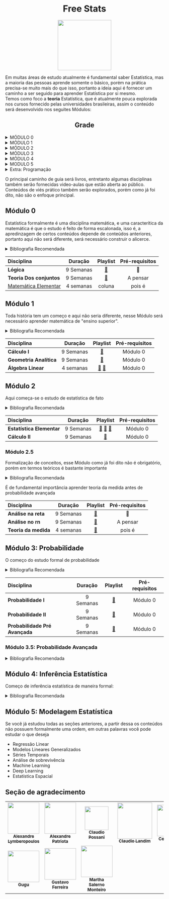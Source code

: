 
<center> <h1> Free Stats</h1> </center>

<!--- Ctrl+Shift+V 
-->
<p align="center"><img align="center" src="https://blogdozouza.files.wordpress.com/2019/04/logo-est.png" height="160px" width="170"/></p>

 Em muitas áreas de estudo atualmente é fundamental saber Estatística, mas a maioria das pessoas aprende somente o básico, porém na prática precisa-se muito mais do que isso, portanto a ideia aqui é fornecer um caminho a ser seguido para aprender Estatística por si mesmo.  
Temos como foco a **teoria** Estatística, que é atualmente pouca explorada nos cursos fornecido pelas universidades brasileiras, assim o conteúdo será desenvolvido nos seguites Módulos:
<center> <h2>Grade</h2> </center>

<details>
  <summary markdown="span"> MÓDULO 0 </summary>
Esse Módulo contém os requisitos mínimos para se começar estudar Estatística, é de fundamental importância que os conceitos aqui apresentados estejam bastante sedimentados pois serão utilizados inumeras vezes ao longo dos seus estudos.

O que vai aprender:
<details>
  <summary markdown="span">Lógica Básica</summary>
Lógica é o requisito básico para o estudo formal de qualquer área, assim aqui se compreende as seguintes noções básicas:


* Quantificadores universais e existênciais
* Tabelas-verdade
* Sentenças condicionais e implicativas
* Sistemas Axiomaticos e Sistemas Formais

</details>

<details>
  <summary markdown="span">Teoria dos conjuntos</summary>

Teoria dos conjuntos é **primordial** para um estudo sério de probabilidade, nessa subseção, vamos unir o que foi aprendido em lógica básica com os fundamentos de teoria dos conjuntos.


* "Principais" axiomas da teoria dos conjuntos
* Operações com conjuntos
* Propriedades e demonstrações usando teoria dos conjuntos
* Relações e funções


</details>
<details>
  <summary markdown="span">Matemática Básica</summary>

Aqui vamos unificar toda a teoria até agora ensinada
* Tipos de funções
* Técnicas de demonstrações

</details>
</details>


<details>
  <summary markdown="span"> MÓDULO 1 </summary>

Nesse módulo começa-se o aprendizado de matemática **fundamental** para a Estatística, sendo portanto estudado:
<details>
  <summary markdown="span"> Cálculo I</summary>

Cálculo é peça chave para cálculo de probabilidades, portanto é **muito** importante que vc tenha um bom domínio para conseguir avançar seus estudos, aqui você vai aprender:
* Limites
* Derivadas
* Integrais


O que vai aprender:
</details>

<details>
  <summary markdown="span"> Álgebra Linear</summary>
Muitos modelos estatísticos podem ser descritos usando matrizes e vetores, e na verdade quanto mais você avança em Estatística você percebe que algebra linear consegue embarcar vários conceitos, portanto aqui é necessário que você aprenda:

* Operações com vetores e matrizes
* Solução de sistemas
* Espaços vetoriais
* Determinante
* Transformações lineares
* Autovetores e Autovalores


O que vai aprender:
</details>

<details>
  <summary markdown="span">Geometria Análitica</summary>
Essa disciplina tem como maior enfoque combinar com álgebra linear e lhe preparar para Cálculo II





</details>


</details>

<details>
  <summary markdown="span">MÓDULO 2</summary>


<details>
  <summary markdown="span">Formalização de conceitos</summary>
Essa disciplina tem como maior enfoque combinar com álgebra linear e lhe preparar para Cálculo II




O que vai aprender:
</details>


O que vai aprender:
</details>


<details>
  <summary markdown="span">MÓDULO 3</summary>


<details>
  <summary markdown="span">Probabilidade Avançada</summary>





O que vai aprender:
</details>


O que vai aprender:
</details>


<details>
  <summary markdown="span">MÓDULO 4</summary>


<details>
  <summary markdown="span">Inferência Estatística Avançada</summary>





</details>



</details>


<details>
  <summary markdown="span">MODULO 5</summary>


<details>
  <summary markdown="span">Modelagem Estatística</summary>






</details>



</details>

<details>
  <summary markdown="span">Extra: Programação</summary>

* [R](https://github.com/SigmaJunior/Curso_R)
* [Python](https://www.opencpu.org/images/useR-large.png)




</details>



O principal caminho de guia será livros, entretanto algumas disciplinas também serão fornecidas video-aulas que estão aberta ao público.  
Conteúdos de viés prático também serão explorados, porém como já foi dito, não são o enfoque principal.  
## Módulo 0
Estatística formalmente é uma disciplina  matemática, e uma caracterítica da matemática é que o estudo é feito de forma escalonada, isso é, a apredinzagem de certos conteúdos depende de conteúdos anteriores, portanto aqui não será diferente, será necessário construir o alicerce.  
<details>
  <summary markdown="span">Bibliografia Recomendada</summary>


* **Lógica**:  
  *  [Introdução à lógica - Mortari](https://www.amazon.com.br/Introdução-à-lógica-Cezar-Mortari/dp/8539306301/ref=sr_1_1?__mk_pt_BR=ÅMÅŽÕÑ&crid=2JW47B25LCP3C&keywords=lógica+mortari&qid=1640056489&sprefix=lógica+mortari%2Caps%2C206&sr=8-1)
  *  [Introduction to Logic and to the Methodology of the Deductive Sciences - Tarski](https://www.amazon.com.br/Introduction-Methodology-Deductive-Sciences-English-ebook/dp/B003VYBPYC/ref=sr_1_1?__mk_pt_BR=ÅMÅŽÕÑ&crid=3F8TUZBVWNVW7&keywords=introduction+to+logic+and+deductive&qid=1640056592&sprefix=introduction+to+logic+and+deductive%2Caps%2C200&sr=8-1&ufe=app_do%3Aamzn1.fos.25548f35-0de7-44b3-b28e-0f56f3f96147)
* **Teoria dos conjuntos**: 
  *  [Classic Set Theory: For Guided Independent Study -  D.C. Goldrei ](https://www.amazon.com/Classic-Set-Theory-Independent-Mathematics-ebook/dp/B075FCTRKP)
  *  [Introduction to Set Theory - Harberk](https://www.amazon.com.br/Introduction-Set-Theory-Revised-Expanded/dp/0824779150/ref=sr_1_1?keywords=introduction+to+set+theory&qid=1640056727&sprefix=introductio+to+set+t%2Caps%2C208&sr=8-1&ufe=app_do%3Aamzn1.fos.25548f35-0de7-44b3-b28e-0f56f3f96147)
* **Matemática Elementar**: 
  *  [A Transition to Advanced Mathematics](https://www.amazon.com.br/Transition-Advanced-Mathematics-Douglas-Smith/dp/1285463269/ref=sr_1_2?keywords=a+transition+to+advanced+mathematics&qid=1640056869&sprefix=A+transition+%2Caps%2C194&sr=8-2&ufe=app_do%3Aamzn1.fos.25548f35-0de7-44b3-b28e-0f56f3f96147)
  *  [Book of Proof](https://www.amazon.com.br/Book-Proof-Richard-H-Hammack/dp/0989472124/ref=sr_1_1?__mk_pt_BR=ÅMÅŽÕÑ&crid=39KWBAR1K6YF8&keywords=Book+of+proof&qid=1640056916&sprefix=book+of+proof%2Caps%2C201&sr=8-1&ufe=app_do%3Aamzn1.fos.db68964d-7c0e-4bb2-a95c-e5cb9e32eb12)
* Inglês: Não há escapatória
</details>

| Disciplina                                                                                                  |  Duração  | Playlist | Pré-requisitos |
| :---------------------------------------------------------------------------------------------------------- | :-------:  | :-------: | :------------: |
| **Lógica**                                                                     | 9 Semanas | [:link:](https://cmortari.prof.ufsc.br)  | :notebook:  |       -        |
| **Teoria Dos conjuntos** | 9 Semanas | [:link:](https://www.youtube.com/watch?v=S3_3LSJqgVg&list=PL5Dg8nFln2eVou0YbxuUiYWmjPuxTLAYe) | A pensar  |       -        |
| [Matemática Elementar](https://www.youtube.com/channel/UCJX_7YJle8Zr9C84Ol2cCbQ)                            | 4 semanas |   coluna   |  pois é   |       -        |

## Módulo 1
Toda história tem um começo e  aqui não seria diferente, nesse Módulo será necessário aprender matemática de "ensino superior".
<details>
  <summary markdown="span">Bibliografia Recomendada</summary>

* **Cálculo de uma variável (Cálculo I)**
  * [Cálculo Volume 1 - Stewart](https://www.amazon.com.br/C-C3-A1lculo-vol-I-James-Stweart-dp-852212583X/dp/852212583X/ref=dp_ob_title_bk)
  * [Cálculo I: Cálculo com funçôes de uma variável, com uma introduçâo à Àlgebra Linear](https://www.amazon.com.br/Cálculo-Cálculo-com-funçoes-variável-ebook/dp/B092JJ3GLX/ref=sr_1_2?__mk_pt_BR=ÅMÅŽÕÑ&crid=28B98HTWMY86J&keywords=calculo+apostol&qid=1647019118&s=digital-text&sprefix=calculo+aposto%2Cdigital-text%2C209&sr=1-2)     
* **Geometria Analítica**  
  * [Vetores e geometria analítica - Paulo Winterle](https://www.amazon.com.br/Vetores-geometria-analítica-Paulo-Winterle-ebook/dp/B013H5WJW6/ref=sr_1_4?__mk_pt_BR=ÅMÅŽÕÑ&crid=3GAAZRQ23SBJF&keywords=geometria+analitica&qid=1647019195&s=digital-text&sprefix=geometria+analitic%2Cdigital-text%2C209&sr=1-4)
* **Álgebra Linear**  
  * [Introduction to Linear Algebra - Gilbert Strang](https://www.amazon.com.br/Introduction-Linear-Algebra-Gilbert-Strang/dp/0980232775/ref=sr_1_1?__mk_pt_BR=ÅMÅŽÕÑ&crid=3JS9OO700HGK2&keywords=linear+algebra+gilbert&qid=1647019298&sprefix=linear+algebra+gilbert%2Caps%2C205&sr=8-1)
  * [Linear Algebra - Hoffman](https://www.amazon.com/Linear-Algebra-Kunze-Hoffman/dp/9332550077/ref=sr_1_1?crid=1PMLE71XZ3SKC&keywords=linear+algebra+hoffman&qid=1647019444&sprefix=linear+algebra+hoffman%2Caps%2C211&sr=8-1)
</details>

| Disciplina                                                                                                 |  Duração  | Playlist  | Pré-requisitos |
| :--------------------------------------------------------------------------------------------------------- | :-------: | :--------:  | :------------: |
| **Cálculo I**           | 9 Semanas |  [:link:](https://www.youtube.com/watch?v=WgHUHPlJETs&list=PLAudUnJeNg4tr-aiNyYCXE46L3qEZ2Nzx) |       Módulo 0       |
| **Geometria Analítica** | 9 Semanas | [:link:](https://www.youtube.com/watch?v=KKTZz75QK1M&list=PLZ2q7OLLOFBYgAGI_1a2TAvtI0_mjRSWD)   |       Módulo 0        |
| **Álgebra Linear**              | 4 semanas |  [:link:](https://www.youtube.com/watch?v=-JcQJFNVjaA&list=PLIEzh1OveCVczEZAjhVIVd7Qs-X8ILgnI) [:link:](https://www.youtube.com/watch?v=ZK3O402wf1c&list=PL49CF3715CB9EF31D&index=1)  |         Módulo 0        |


  ## Módulo 2
Aqui começa-se o estudo de estatística de fato
<details>
  <summary markdown="span">Bibliografia Recomendada</summary>

* [Estatística Básica - Bussab e Morettin](https://www.amazon.com.br/Estatística-Básica-Wilton-Bussab/dp/8547220224/ref=asc_df_8547220224/?tag=googleshopp00-20&linkCode=df0&hvadid=379748610448&hvpos=&hvnetw=g&hvrand=7931812435905986359&hvpone=&hvptwo=&hvqmt=&hvdev=c&hvdvcmdl=&hvlocint=&hvlocphy=1001689&hvtargid=pla-811770768458&psc=1)


* [Cálculo - vol. II: Volume 2 - Stewart](https://www.amazon.com.br/Cálculo-vol-II-James-Stweart/dp/8522125848/ref=sr_1_1?__mk_pt_BR=ÅMÅŽÕÑ&crid=10TJ79YLOB23T&keywords=Cálculo+2+stewart&qid=1650567527&s=books&sprefix=cálculo+2+stewart%2Cstripbooks%2C296&sr=1-1&ufe=app_do%3Aamzn1.fos.6a09f7ec-d911-4889-ad70-de8dd83c8a74)
</details>

| Disciplina                                                                                                 |  Duração  | Playlist  | Pré-requisitos |
| :--------------------------------------------------------------------------------------------------------- | :-------: | :--------:  | :------------: |
| **Estatística Elementar**           | 9 Semanas |  [:link:](https://www.youtube.com/watch?v=hESKcJbMCrI&list=PL5Dg8nFln2eU1g1wzazCDF6jusmWE2nIL) [:link:](https://www.youtube.com/watch?v=Xjf85wVFUmA&list=PL5nbzsxqG2FNVUNG9MA6eQZ1mZLIiRIm-) [:link:](https://www.youtube.com/watch?v=1KQhqswY1iY&list=PLeA0ITHjteYk-qY98yeczYLlJ5T8Tr3na) |       Módulo 0       |
| **Cálculo II** | 9 Semanas | [:link:](https://www.youtube.com/watch?v=lQdzRBRL9Tw&list=PLAudUnJeNg4sd0TEJ9EG6hr-3d3jqrddN) |       Módulo 0        |

### Módulo 2.5
Formalização de conceitos, esse Módulo como já foi dito não é obrigatório, porém em termos teóricos é bastante importante
<details>
  <summary markdown="span">Bibliografia Recomendada</summary>

* **Análise**
  * [Curso de Análise Vol 1 - Elon](https://loja.sbm.org.br/curso-de-analise-vol-1.html)
  * [Understanding Analysis - Abbot](https://www.amazon.com.br/Understanding-Analysis-Stephen-Abbott/dp/1493927116)
  * [Analysis I - Terence Tao](https://www.amazon.com.br/Analysis-I-Third-Terence-Tao/dp/9380250649/ref=sr_1_1?__mk_pt_BR=ÅMÅŽÕÑ&crid=4H9TGN8DZ2RX&keywords=analysis+terence+tao&qid=1650567821&s=books&sprefix=analysis+terence+tao%2Cstripbooks%2C199&sr=1-1&ufe=app_do%3Aamzn1.fos.25548f35-0de7-44b3-b28e-0f56f3f96147)
  * [Analysis II - Terence Tao](https://www.amazon.com.br/Analysis-II-Third-Terence-Tao/dp/9380250657/ref=asc_df_9380250657/?tag=googleshopp00-20&linkCode=df0&hvadid=379765626380&hvpos=&hvnetw=g&hvrand=6239892852200619085&hvpone=&hvptwo=&hvqmt=&hvdev=c&hvdvcmdl=&hvlocint=&hvlocphy=1001689&hvtargid=pla-450575586368&psc=1)  
  * [Curso de Análise Vol 2 - Elon](https://loja.sbm.org.br/curso-de-analise-vol-2.html)
* **Teoria da medida**
  * [Introdução à Medida e Integração - Isnard](https://loja.sbm.org.br/introduc-o-a-medida-e-integrac-o.html)
  * [Measure Theory - Halmos](https://www.amazon.com.br/Measure-Theory-Paul-R-Halmos/dp/0387900888/ref=sr_1_1?__mk_pt_BR=ÅMÅŽÕÑ&crid=20O8K396Z5TJ9&keywords=measure+theory+halmos&qid=1650568113&s=books&sprefix=measure+theory+halmo%2Cstripbooks%2C273&sr=1-1&ufe=app_do%3Aamzn1.fos.25548f35-0de7-44b3-b28e-0f56f3f96147)
  * [Measure, Integration & Real Analysis - Axler](https://measure.axler.net/MIRA.pdf)
</details>

É de fundamental importância aprender teoria da medida antes de probabilidade avançada 

| Disciplina                                                                                                  |  Duração  | Playlist | Pré-requisitos |
| :---------------------------------------------------------------------------------------------------------- | :-------:  | :-------: | :------------: |
| **Análise na reta**                                                                     | 9 Semanas | [:link:](https://www.youtube.com/watch?v=Nh57TcGJelU&list=PLo4jXE-LdDTRh_XIyhRwyCup4J6D8ftTL)  | :notebook:  |       -        |
| **Análise no rn** | 9 Semanas | [:link:](https://www.youtube.com/watch?v=mXQ3XIeYgYI&list=PLo4jXE-LdDTSadrRNyVDB8CU44InqabE0) | A pensar  |       -        |
| **Teoria da medida**                           | 4 semanas |   [:link:](https://www.youtube.com/watch?v=oTWwfTQY-TQ&list=PLo4jXE-LdDTSln8Q8q0MNDSs69wVb2lh_)   |  pois é   |       -        |



## Módulo 3: Probabilidade 
O começo do estudo formal de probabilidade

<details>
  <summary markdown="span">Bibliografia Recomendada</summary>

* Probabilidade I  
  * b1: [Probabilidade - Aplicações à Estatística - Meyer](https://www.amazon.com.br/Probabilidade-Aplicações-Estatística-Paul-Meyer/dp/8521602944/ref=sr_1_1?keywords=paul+meyer+probabilidade&qid=1640057579&sprefix=paul+meyer+%2Caps%2C253&sr=8-1&ufe=app_do%3Aamzn1.fos.4bb5663b-6f7d-4772-84fa-7c7f565ec65b)
  * b2 : [Probabilidade: um Curso Introdutório - Dantas ](https://www.amazon.com.br/Probabilidade-Introdutório-Carlos-Alberto-Barbosa/dp/8531403995/ref=pd_sbs_6/139-4786804-6922218?pd_rd_w=wWAdc&pf_rd_p=9175a6cb-27e9-4c8e-b27e-0da5a40be6eb&pf_rd_r=VTQER6Q2PQ4VNQQ04MF9&pd_rd_r=2cd45eba-416c-480a-8e17-483e3d800d6c&pd_rd_wg=oG9CM&pd_rd_i=8531403995&psc=1)
  * [:link:](https://www.youtube.com/watch?v=qUBtru_zmbc&list=PL5nbzsxqG2FOqyUPu_SHNFznUAuZMLCJI)
* Probabilidade II 
  * b1: [Probabilidade e Variáveis Aleatórias - Magalhães](https://www.amazon.com.br/Probabilidade-Variáveis-Aleatórias-Nascimento-Magalhaes/dp/8531409454/ref=pd_bxgy_img_2/139-4786804-6922218?pd_rd_w=mtJ6v&pf_rd_p=4a943320-02ab-4775-ad7a-eaf57d00a244&pf_rd_r=9PFEC3MDBN1AN5CRT23S&pd_rd_r=edc4a9eb-b798-43a3-8919-32912dd74071&pd_rd_wg=4n4i5&pd_rd_i=8531409454&psc=1)
  * b2: [Probabilidade: Um Curso Moderno com Aplicações- Ross](https://www.amazon.com.br/Probabilidade-Curso-Moderno-com-Aplicações/dp/8577806219/ref=sr_1_1?__mk_pt_BR=ÅMÅŽÕÑ&crid=29UUQ9D2QBCDL&keywords=sheldon+ross&qid=1640057949&s=books&sprefix=sheldon+ross%2Cstripbooks%2C228&sr=1-1&ufe=app_do%3Aamzn1.fos.fcd6d665-32ba-4479-9f21-b774e276a678)
  * [:link:](https://www.youtube.com/c/rafaelstern/playlists?view=50&sort=dd&shelf_id=3)
* Processos Estocásticos
</details>

| Disciplina                                                                                                 |  Duração  | Playlist  | Pré-requisitos |
| :--------------------------------------------------------------------------------------------------------- | :-------: | :--------:  | :------------: |
| **Probabilidade I**           | 9 Semanas |  [:link:](https://www.youtube.com/watch?v=qUBtru_zmbc&list=PL5nbzsxqG2FOqyUPu_SHNFznUAuZMLCJI)  |       Módulo 0       |
| **Probabilidade II** | 9 Semanas | [:link:](https://www.youtube.com/c/rafaelstern/playlists) |       Módulo 0        |
| **Probabilidade Pré Avançada** | 9 Semanas | [:link:](https://www.youtube.com/watch?v=Q5bGmDTZQhk&list=PLo4jXE-LdDTS5BYqea-LcHdtjKwVcepP7) |       Módulo 0        |
### Módulo 3.5: Probabilidade Avançada

<details>
  <summary markdown="span">Bibliografia Recomendada</summary>

* Probabilidade pré avançada 
  * b1: [First Look at Rigorous Probability Theory- Rosenthal](https://www.amazon.com.br/First-Look-Rigorous-Probability-Theory/dp/9812703713/ref=sr_1_2?__mk_pt_BR=ÅMÅŽÕÑ&crid=5DN8VOYPBPOU&keywords=a+first+look+at+rigorous+probability&qid=1640058103&s=books&sprefix=a+first+look+at+rigorous+probability%2Cstripbooks%2C192&sr=1-2&ufe=app_do%3Aamzn1.fos.e05b01e0-91a7-477e-a514-15a32325a6d6)
* Probabilidade Avançada
  * [Probability & Measure Theory- Ash](https://www.amazon.com.br/Probability-Measure-Theory-Robert-Ash/dp/0120652021/ref=sr_1_4?__mk_pt_BR=ÅMÅŽÕÑ&crid=3K9Q7S415LXRF&keywords=probability+and+measure&qid=1640058146&s=books&sprefix=probability+and+measure%2Cstripbooks%2C194&sr=1-4&ufe=app_do%3Aamzn1.fos.25548f35-0de7-44b3-b28e-0f56f3f96147)
  * [Probability and Stochastics- Erhan](https://www.amazon.com.br/Probability-Stochastics-261-Erhan-Çınlar/dp/0387878580/ref=sr_1_1?__mk_pt_BR=ÅMÅŽÕÑ&crid=1ZC8T0HNKBF4S&keywords=probability+and+stochastic&qid=1640058269&s=books&sprefix=probability+and+stochastic%2Cstripbooks%2C196&sr=1-1&ufe=app_do%3Aamzn1.fos.25548f35-0de7-44b3-b28e-0f56f3f96147)
</details>

## Módulo 4: Inferência Estatística 
Começo de inferência estatística de maneira formal:

<details>
  <summary markdown="span">Bibliografia Recomendada</summary>
* Inferência Estatística I
* Inferência Estatística II
* Inferência Bayesiana
</details>

  
## Módulo 5: Modelagem Estatística
Se você já estudou todas as seções anteriores, a partir dessa os conteúdos não possuem formalmente uma ordem, em outras palavras você pode estudar o que deseja

* Regressão Linear
* Modelos Lineares Generalizados
* Séries Temporais
* Análise de sobrevivência
* Machine Learning
* Deep Learning
* Estatística Espacial








## Seção de agradecimento



<table>
  <tr>
    <td align="center"><a href="https://lattes.ime.usp.br/mat/membro-1334333415248806.html"><img src="https://yt3.ggpht.com/ytc/AKedOLQXjOG_FJR1F_CM-xACuufppVddVUJ11oaAkQmVFg=s900-c-k-c0x00ffffff-no-rj" width="100px;" alt=""/><br /><sub><b>Alexandre Lymberopoulos</b></td>
    <td align="center"><a href="https://www.ime.usp.br/~patriota//"><img src="https://pbs.twimg.com/profile_images/1379830539847413767/mk0AHKn-_400x400.jpg" width="100px;" alt=""/><br /><sub><b>Alexandre Patriota</b></td>
    <td align="center"><a href="http://www.iea.usp.br/pessoas/pasta-pessoac/claudio-possani"><img src="https://chc.fflch.usp.br/sites/chc.fflch.usp.br/files/styles/medium/public/2021-02/claudio%20possani.gif?itok=l8_3FM1O" width="75px;" alt=""/><br /><sub><b>Claudio Possani</b></td>
    <td align="center"><a href="https://scholar.google.com/citations?user=M4r5j0MAAAAJ&hl=en"><img src="https://www.abc.org.br/wp-content/uploads/2017/04/arton1062-1.jpg" width="110px;" height ="115px;" alt=""/><br /><sub><b>Claudio Landim</b></td>
    <td align="center"><a href="https://fil.cfh.ufsc.br/cezar-augusto-mortari/"><img src="http://editoraunesp.foreignrights.com.br/wp-content/uploads/2018/08/5-150x150.jpg" width="100px;" alt=""/><br /><sub><b>Cezar Mortari</b></td>
    
    
  
  </tr>
    <tr>
  <td align="center"><a href="https://impa.br/wp-content/scriptLattes/membro-5809459915075654.html"><img src="https://imaginariopuro.files.wordpress.com/2016/12/gugu_impa.jpg" width="100px;" alt=""/><br /><sub><b>Gugu</b></td>
  <td align="center"><a href="https://scholar.google.com/citations?user=M4r5j0MAAAAJ&hl=en"><img src="https://scholar.googleusercontent.com/citations?view_op=view_photo&user=M4r5j0MAAAAJ&citpid=4" width="100px;" alt=""/><br /><sub><b>Gustavo Ferreira</b></td>
  <td align="center"><a href="https://www.ime.usp.br/~martha/"><img src="https://yt3.ggpht.com/ytc/AKedOLTNCkVNz3vS6xpyEvcH3rMme0obRkAJq4NHst4BPyQ=s900-c-k-c0x00ffffff-no-rj" width="100px;" alt=""/><br /><sub><b>Martha Salerno Monteiro</b></td>
  
  

  </tr>

  <tr>
  
</table>